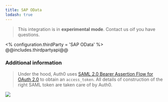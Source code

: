 ```yaml
---
title: SAP OData
lodash: true
---
```

> This integration is in __experimental mode__. Contact us oif you have questions.

<% configuration.thirdParty = 'SAP OData' %>
@@includes.thirdpartyapi@@

### Additional information

> Under the hood, Auth0 uses [SAML 2.0 Bearer Assertion Flow for OAuth 2.0](http://help.sap.com/saphelp_nw74/helpdata/en/12/41087770d9441682e3e02958997846/content.htm) to obtain an `access_token`. All details of construction of the right SAML token are taken care of by Auth0.

![](https://docs.google.com/drawings/d/1cG4mJy742ZW1ixcMdh3XZmRPxRJldt5pax5ktfb6Ff4/pub?w=744&amp;h=425)
